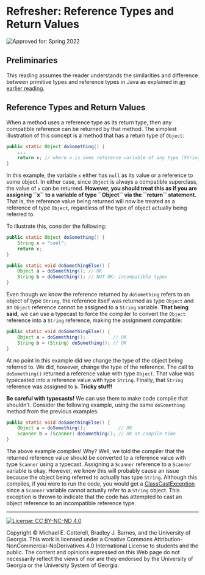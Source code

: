 # Refresher: Reference Types and Return Values

![Approved for: Spring 2022](https://img.shields.io/badge/Approved%20for-Spring%202022-purple)

<div class="contents" depth="2">

</div>

## Preliminaries

This reading assumes the reader understands the similarities and
difference between primitive types and reference types in Java
as explained in [an earlier reading](variables.md).

## Reference Types and Return Values

When a method uses a reference type as its return type, then any
compatible reference can be returned by that method. The simplest
illustration of this concept is a method that has a return type of
`Object`:

``` java
public static Object doSomething() {
    ...
    return x; // where x is some reference variable of any type (String, Scanner, etc.)
}
```

In this example, the variable `x` either has `null` as its value or a
reference to some object. In either case, since `Object` is always a
compatible superclass, the value of `x` can be returned. **However, you
should treat this as if you are assigning \`\`x\`\` to a variable of
type \`\`Object\`\` via the \`\`return\`\` statement.** That is, the
reference value being returned will now be treated as a reference of
type `Object`, regardless of the type of object actually being referred
to.

To illustrate this, consider the following:

``` java
public static Object doSomething() {
    String x = "cool";
    return x;
}
```

``` java
public static void doSomethingElse() {
    Object a = doSomething(); // OK
    String b = doSomething(); // NOT OK; incompatible types
}
```

Even though *we* know the reference returned by `doSomething` refers to
an object of type `String`, the reference itself was returned as type
`Object` and an `Object` reference cannot be assigned to a `String`
variable. **That being said,** we can use a typecast to force the
compiler to convert the `Object` reference into a `String` reference,
making the assignment compatible:

``` java
public static void doSomethingElse() {
    Object a = doSomething();          // OK
    String b = (String) doSomething(); // OK
}
```

At no point in this example did we change the type of the object being
referred to. We did, however, change the type of the reference. The call
to `doSomething()` returned a reference value with type `Object`. That
value was typecasted into a reference value with type `String`. Finally,
that `String` reference was assigned to `b`. **Tricky stuff!**

**Be careful with typecasts!** We can use them to make code compile that
shouldn’t. Consider the following example, using the same `doSomething`
method from the previous examples:

``` java
public static void doSomethingElse() {
    Object a = doSomething();            // OK
    Scanner b = (Scanner) doSomething(); // OK at compile-time
}
```

The above example compiles! Why? Well, we told the compiler that the
returned reference value should be converted to a reference value with
type `Scanner` using a typecast. Assigning a `Scanner` reference to a
`Scanner` variable is okay. However, we know this will probably cause an
issue because the object being referred to actually has type `String`.
Although this compiles, if you were to run the code, you would get a
[ClassCastException](https://docs.oracle.com/en/java/javase/17/docs/api/java.base/java/lang/ClassCastException.html)
since a `Scanner` variable cannot actually refer to a `String` object.
This exception is thrown to indicate that the code has attempted to cast
an object reference to an incompatible reference type.

<hr/>

[![License: CC BY-NC-ND
4.0](https://img.shields.io/badge/License-CC%20BY--NC--ND%204.0-lightgrey.svg)](http://creativecommons.org/licenses/by-nc-nd/4.0/)

Copyright © Michael E. Cotterell, Bradley J. Barnes, and the University
of Georgia. This work is licensed under a Creative Commons
Attribution-NonCommercial-NoDerivatives 4.0 International License to
students and the public. The content and opinions expressed on this Web
page do not necessarily reflect the views of nor are they endorsed by
the University of Georgia or the University System of Georgia.
